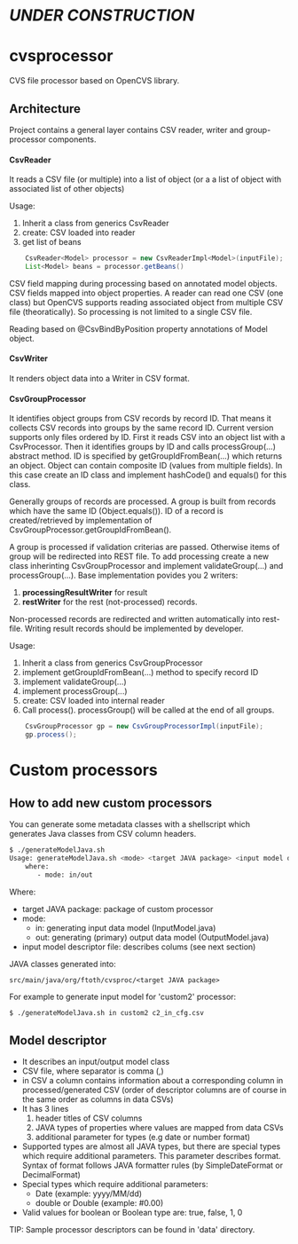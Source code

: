 # ___UNDER CONSTRUCTION___

# cvsprocessor
CVS file processor based on OpenCVS library.

## Architecture
Project contains a general layer contains CSV reader, writer and group-processor components.

#### CsvReader
It reads a CSV file (or multiple) into a list of object (or a a list of object with associated list of other objects)

Usage:
1. Inherit a class from generics CsvReader
2. create: CSV loaded into reader
3. get list of beans

```Java
    CsvReader<Model> processor = new CsvReaderImpl<Model>(inputFile);
    List<Model> beans = processor.getBeans()
```
CSV field mapping during processing based on annotated model objects. CSV fields mapped into object properties.
A reader can read one CSV (one class) but OpenCVS supports reading associated object from multiple CSV file (theoratically).
So processing is not limited to a single CSV file.
  
Reading based on @CsvBindByPosition property annotations of Model object.

#### CsvWriter
It renders object data into a Writer in CSV format.


#### CsvGroupProcessor
It identifies object groups from CSV records by record ID. That means it collects CSV records into groups by the same record ID.
Current version supports only files ordered by ID. First it reads CSV into an object list with a CsvProcessor. Then it identifies groups by ID and calls processGroup(...) abstract method. ID is specified by getGroupIdFromBean(...) which returns an object. Object can contain composite ID (values from multiple fields). In this case create an ID class and implement hashCode() and equals() for this class.

Generally groups of records are processed. A group is built from records which have the same ID (Object.equals()). ID of a record is created/retrieved by implementation of CsvGroupProcessor.getGroupIdFromBean().

A group is processed if validation criterias are passed. Otherwise items of group will be redirected into REST file.
To add processing create a new class inherinting CsvGroupProcessor and implement validateGroup(...) and processGroup(...).
Base implementation povides you 2 writers:
1. __processingResultWriter__ for result
2. __restWriter__ for the rest (not-processed) records.

Non-processed records are redirected and written automatically into rest-file. Writing result records should be implemented by developer.

Usage:
1. Inherit a class from generics CsvGroupProcessor
2. implement getGroupIdFromBean(...) method to specify record ID
3. implement validateGroup(...)
3. implement processGroup(...)
4. create: CSV loaded into internal reader
5. Call process(). processGroup() will be called at the end of all groups.

```Java
    CsvGroupProcessor gp = new CsvGroupProcessorImpl(inputFile);
    gp.process();
```


# Custom processors
## How to add new custom processors
You can generate some metadata classes with a shellscript which generates Java classes from CSV column headers.

```bash
$ ./generateModelJava.sh
Usage: generateModelJava.sh <mode> <target JAVA package> <input model descriptor file>
    where:
       - mode: in/out
```
Where:
- target JAVA package: package of custom processor
- mode:
    - in: generating input data model (InputModel.java)
    - out: generating (primary) output data model (OutputModel.java)
- input model descriptor file: describes colums (see next section)    

JAVA classes generated into:

    src/main/java/org/ftoth/cvsproc/<target JAVA package>

For example to generate input model for 'custom2' processor:

```bash
$ ./generateModelJava.sh in custom2 c2_in_cfg.csv
```
## Model descriptor
- It describes an input/output model class
- CSV file, where separator is comma (,)
- in CSV a column contains information about a corresponding column in processed/generated CSV 
  (order of descriptor columns are of course in the same order as columns in data CSVs)
- It has 3 lines
    1. header titles of CSV columns
    2. JAVA types of properties where values are mapped from data CSVs
    3. additional parameter for types (e.g date or number format)
- Supported types are almost all JAVA types, but there are special types which require additional parameters. This parameter describes format. Syntax of format follows JAVA formatter rules (by SimpleDateFormat or DecimalFormat)
- Special types which require additional parameters:
    - Date (example: yyyy/MM/dd)
    - double or Double (example: #0.00)
- Valid values for boolean or Boolean type are: true, false, 1, 0

TIP: Sample processor descriptors can be found in 'data' directory.
    

